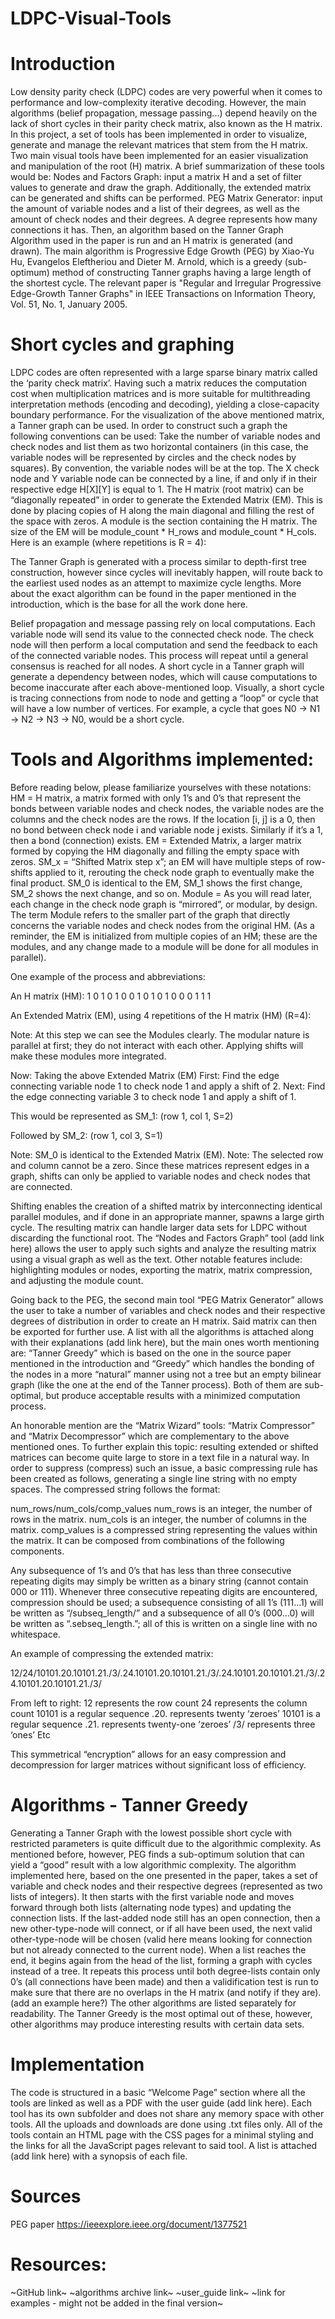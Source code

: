 # LDPC-Visual-Tools

# Introduction

Low density parity check (LDPC) codes are very powerful when it comes to performance and low-complexity iterative decoding. However, the main algorithms (belief propagation, message passing...) depend heavily on the lack of short cycles in their parity check matrix, also known as the H matrix. In this project, a set of tools has been implemented in order to visualize, generate and manage the relevant matrices that stem from the H matrix. Two main visual tools have been implemented for an easier visualization and manipulation of the root (H) matrix. A brief summarization of these tools would be:
Nodes and Factors Graph: input a matrix H and a set of filter values to generate and draw the graph. Additionally, the extended matrix can be generated and shifts can be performed.
PEG Matrix Generator: input the amount of variable nodes and a list of their degrees, as well as the amount of check nodes and their degrees. A degree represents how many connections it has. Then, an algorithm based on the Tanner Graph Algorithm used in the paper is run and an H matrix is generated (and drawn).
The main algorithm is Progressive Edge Growth (PEG) by Xiao-Yu Hu, Evangelos Eleftheriou and Dieter M. Arnold, which is a greedy (sub-optimum) method of constructing Tanner graphs having a large length of the shortest cycle. The relevant paper is "Regular and Irregular Progressive Edge-Growth Tanner Graphs" in IEEE Transactions on Information Theory, Vol. 51, No. 1, January 2005.


# Short cycles and graphing

LDPC codes are often represented with a large sparse binary matrix called the ‘parity check matrix’. Having such a matrix reduces the computation cost when multiplication matrices and is more suitable for multithreading interpretation methods (encoding and decoding), yielding a close-capacity boundary performance. 
For the visualization of the above mentioned matrix, a Tanner graph can be used. In order to construct such a graph the following conventions can be used:
Take the number of variable nodes and check nodes and list them as two horizontal containers (in this case, the variable nodes will be represented by circles and the check nodes by squares). By convention, the variable nodes will be at the top. The X check node and Y variable node can be connected by a line, if and only if in their respective edge H[X][Y] is equal to 1.
The H matrix (root matrix) can be “diagonally repeated” in order to generate the Extended Matrix (EM). This is done by placing copies of H along the main diagonal and filling the rest of the space with zeros. A module is the section containing the H matrix. The size of the EM will be module_count * H_rows and module_count * H_cols.
Here is an example (where repetitions is R = 4):




The Tanner Graph is generated with a process similar to depth-first tree construction, however since cycles will inevitably happen, will route back to the earliest used nodes as an attempt to maximize cycle lengths. More about the exact algorithm can be found in the paper mentioned in the introduction, which is the base for all the work done here.

Belief propagation and message passing rely on local computations. Each variable node will send its value to the connected check node. The check node will then perform a local computation and send the feedback to each of the connected variable nodes. This process will repeat until a general consensus is reached for all nodes. A short cycle in a Tanner graph will generate a dependency between nodes, which will cause computations to become inaccurate after each above-mentioned loop. Visually, a short cycle is tracing connections from node to node and getting a “loop” or cycle that will have a low number of vertices. For example, a cycle that goes N0 -> N1 -> N2 -> N3 -> N0, would be a short cycle. 


# Tools and Algorithms implemented:

Before reading below, please familiarize yourselves with these notations:
HM = H matrix, a matrix formed with only 1’s and 0’s that represent the bonds between variable nodes and check nodes, the variable nodes are the columns and the check nodes are the rows. If the location [i, j] is a 0, then no bond between check node i and variable node j exists. Similarly if it’s a 1, then a bond (connection) exists.
EM = Extended Matrix, a larger matrix formed by copying the HM diagonally and filling the empty space with zeros.
SM_x = “Shifted Matrix step x”; an EM will have multiple steps of row-shifts applied to it, rerouting the check node graph to eventually make the final product. SM_0 is identical to the EM, SM_1 shows the first change, SM_2 shows the next change, and so on.
Module = As you will read later, each change in the check node graph is “mirrored”, or modular, by design. The term Module refers to the smaller part of the graph that directly concerns the variable nodes and check nodes from the original HM. (As a reminder, the EM is initialized from multiple copies of an HM; these are the modules, and any change made to a module will be done for all modules in parallel).



	

One example of the process and abbreviations:

An H matrix (HM):
1
0
1
0
1
0
0
1
0
1
0
1
0
0
0
1
1
1







An Extended Matrix (EM), using 4 repetitions of the H matrix (HM) (R=4):

Note: At this step we can see the Modules clearly.
The modular nature is parallel at first; they do not interact with each other.
Applying shifts will make these modules more integrated.

Now: Taking the above Extended Matrix (EM)
First: Find the edge connecting variable node 1 to check node 1 and apply a shift of 2.
Next: Find the edge connecting variable 3 to check node 1 and apply a shift of 1.

This would be represented as SM_1: (row 1, col 1, S=2)


Followed by SM_2: (row 1, col 3, S=1)


Note: SM_0 is identical to the Extended Matrix (EM).
Note: The selected row and column cannot be a zero. Since these matrices represent edges in a graph, shifts can only be applied to variable nodes and check nodes that are connected.



Shifting enables the creation of a shifted matrix by interconnecting identical parallel modules, and if done in an appropriate manner, spawns a large girth cycle. The resulting matrix can handle larger data sets for LDPC without discarding the functional root. The “Nodes and Factors Graph” tool (add link here) allows the user to apply such sights and analyze the resulting matrix using a visual graph as well as the text. Other notable features include: highlighting modules or nodes, exporting the matrix, matrix compression, and adjusting the module count.
	
Going back to the PEG, the second main tool “PEG Matrix Generator” allows the user to take a number of variables and check nodes and their respective degrees of distribution in order to create an H matrix. Said matrix can then be exported for further use. A list with all the algorithms is attached along with their explanations (add link here), but the main ones worth mentioning are: “Tanner Greedy” which is based on the one in the source paper mentioned in the introduction and “Greedy” which handles the bonding of the nodes in a more “natural” manner using not a tree but an empty bilinear graph (like the one at the end of the Tanner process). Both of them are sub-optimal, but produce acceptable results with a minimized computation process.

An honorable mention are the “Matrix Wizard” tools: “Matrix Compressor” and “Matrix Decompressor” which are complementary to the above mentioned ones. To further explain this topic: resulting extended or shifted matrices can become quite large to store in a text file in a natural way. In order to suppress (compress) such an issue, a basic compressing rule has been created as follows, generating a single line string with no empty spaces. The compressed string follows the format: 


num_rows/num_cols/comp_values
num_rows is an integer, the number of rows in the matrix.
num_cols is an integer, the number of columns in the matrix.
comp_values is a compressed string representing the values within the matrix. It can be composed from combinations of the following components.


Any subsequence of 1’s and 0’s that has less than three consecutive repeating digits may simply be written as a binary string (cannot contain 000 or 111). Whenever three consecutive repeating digits are encountered, compression should be used; a subsequence consisting of all 1’s (111…1) will be written as “/subseq_length/” and a subsequence of all 0’s (000…0) will be written as “.sebseq_length.”; all of this is written on a single line with no whitespace. 






An example of compressing the extended matrix: 

12/24/10101.20.10101.21./3/.24.10101.20.10101.21./3/.24.10101.20.10101.21./3/.24.10101.20.10101.21./3/
	

From left to right:
12 		represents the row count
24 		represents the column count
10101 	is a regular sequence 
.20. 		represents twenty ‘zeroes’
10101 	is a regular sequence 
.21. 		represents twenty-one ‘zeroes’
/3/ 		represents three ‘ones’
Etc

	
This symmetrical “encryption” allows for an easy compression and decompression for larger matrices without significant loss of efficiency. 


# Algorithms - Tanner Greedy
	
Generating a Tanner Graph with the lowest possible short cycle with restricted parameters is quite difficult due to the algorithmic complexity. As mentioned before, however, PEG finds a sub-optimum solution that can yield a “good” result with a low algorithmic complexity. 
The algorithm implemented here, based on the one presented in the paper, takes a set of variable and check nodes and their respective degrees (represented as two lists of integers). It then starts with the first variable node and moves forward through both lists (alternating node types) and updating the connection lists. If the last-added node still has an open connection, then a new other-type-node will connect, or if all have been used, the next valid other-type-node will be chosen (valid here means looking for connection but not already connected to the current node).
When a list reaches the end, it begins again from the head of the list, forming a graph with cycles instead of a tree. It repeats this process until both degree-lists contain only 0’s (all connections have been made) and then a validification test is run to make sure that there are no overlaps in the H matrix (and notify if they are). (add an example here?)
The other algorithms are listed separately for readability. The Tanner Greedy is the most optimal out of these, however, other algorithms may produce interesting results with certain data sets.


# Implementation
	
The code is structured in a basic “Welcome Page” section where all the tools are linked as well as a PDF with the user guide (add link here). Each tool has its own subfolder and does not share any memory space with other tools. All the uploads and downloads are done using .txt files only. All of the tools contain an HTML page with the CSS pages for a minimal styling and the links for all the JavaScript pages relevant to said tool. A list is attached (add link here) with a synopsis of each file.


# Sources
PEG paper
https://ieeexplore.ieee.org/document/1377521

# Resources:
~GitHub link~
~algorithms archive link~
~user_guide link~
~link for examples - might not be added in the final version~
